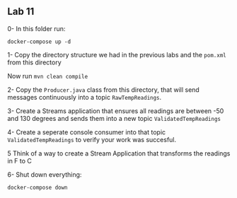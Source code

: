 ## Lab 11

0- In this folder run:

```
docker-compose up -d
```

1- Copy the directory structure we had in the previous labs and the `pom.xml` from this directory

Now run `mvn clean compile`

2- Copy the `Producer.java` class from this directory, that will send messages continuously into a topic `RawTempReadings`.

3- Create a Streams application that ensures all readings are between -50 and 130 degrees and sends them into a new topic `ValidatedTempReadings`

4- Create a seperate console consumer into that topic `ValidatedTempReadings` to verify your work was succesful.

5 Think of a way to create a Stream Application that transforms the readings in F to C

6- Shut down everything:

```
docker-compose down
```

